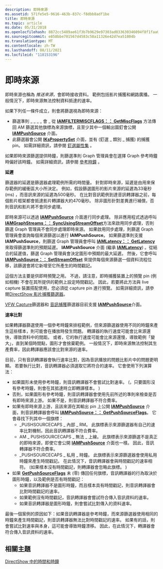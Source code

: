 ```yaml
---
description: 即時來源
ms.assetid: 571fe5e5-9616-463b-837c-f8dbb8adf1be
title: 即時來源
ms.topic: article
ms.date: 05/31/2018
ms.openlocfilehash: 8872cc5489ae61f3b7b9629e97303ad033630346094f8f1faa013f5da81d9142
ms.sourcegitcommit: e858bbe701567d4583c50a11326e42d7ea51804b
ms.translationtype: MT
ms.contentlocale: zh-TW
ms.lasthandoff: 08/11/2021
ms.locfileid: "118153196"
---
```

# <a name="live-sources"></a>即時來源

即時來源也稱為 *推送來源*，會即時接收資料。 範例包括影片捕獲和網路廣播。 一般情況下，即時來源無法控制資料抵達的速率。

如果下列任一條件成立，則會將篩選視為即時來源：

-   篩選準則 \_ \_ \_ \_ 會 \_ 從 [**IAMFILTERMISCFLAGS：： GetMiscFlags**](/windows/desktop/api/Strmif/nf-strmif-iamfiltermiscflags-getmiscflags) 方法傳回 AM 篩選其他旗標為來源旗標，且至少其中一個輸出圖釘會公開 [**IAMPushSource**](/windows/desktop/api/Strmif/nn-strmif-iampushsource) 介面。
-   此篩選器會公開 [**IKsPropertySet**](ikspropertyset.md) 介面，並有 (釘選 \_ 類別 \_ 捕獲) 的捕獲 pin。 如需詳細資訊，請參閱 [釘選屬性集](pin-property-set.md) 。

如果即時來源篩選提供時鐘，則篩選準則 Graph 管理員會在選擇 Graph 參考時鐘時偏好該時鐘。 如需詳細資訊，請參閱 [參考時鐘](reference-clocks.md) 。

**延遲**

篩選器的延遲是篩選器處理範例所需的時間量。 針對即時來源，延遲是由用來保存範例的緩衝區大小所決定。 例如，假設篩選圖形的影片來源的延遲為33毫秒 (ms) ，而音訊來源的延遲為500毫秒。 在比對音訊範例到達音訊轉譯器之前，每個影片框架都會抵達影片轉譯器大約470毫秒。 除非圖形針對差異進行補償，否則音訊和影片將不會同步處理。

即時來源可以透過 [**IAMPushSource**](/windows/desktop/api/Strmif/nn-strmif-iampushsource) 介面進行同步處理。 除非應用程式透過呼叫 [**IAMGraphStreams：： SyncUsingStreamOffset**](/windows/desktop/api/Strmif/nf-strmif-iamgraphstreams-syncusingstreamoffset)方法來啟用同步處理，否則篩選 Graph 管理員不會同步處理即時來源。 如果啟用同步處理，則篩選 Graph 管理員會查詢每個來源篩選以進行 **IAMPushSource**。 如果篩選準則支援 **IAMPushSource**，則篩選 Graph 管理員會呼叫 [**IAMLatency：： GetLatency**](/windows/desktop/api/Strmif/nf-strmif-iamlatency-getlatency)來取得篩選準則的預期延遲。 **IAMPushSource** 介面 (繼承 [**IAMLatency**](/windows/desktop/api/Strmif/nn-strmif-iamlatency)) 。從結合的延遲值，篩選 Graph 管理員會決定圖形中預期的最大延遲。 然後，它會呼叫 [**IAMPushSource：： SetStreamOffset**](/windows/desktop/api/Strmif/nf-strmif-iampushsource-setstreamoffset) 來提供每個來源篩選一個資料流程位移，該篩選會將它新增至它所產生的時間戳記。

這個方法主要是供即時預覽之用。 不過，請注意，即時捕獲裝置上的預覽 pin (例如相機) 不會在其所提供的範例上設定時間戳記。 因此，若要將此方法與 live capture 裝置搭配使用，您必須從 capture pin 進行預覽。 如需詳細資訊，請參閱[DirectShow 影片捕獲篩選器](directshow-video-capture-filters.md)。

[VFW Capture](vfw-capture-filter.md)篩選器和 [音訊捕獲](audio-capture-filter.md)篩選器目前支援 [**IAMPushSource**](/windows/desktop/api/Strmif/nn-strmif-iampushsource)介面。

**速率比對**

如果轉譯器篩選使用一個參考時鐘來排程範例，但來源篩選器使用不同的時鐘來產生這些樣本，則可能會在播放時發生問題。 轉譯器的執行速度可能會比來源還快，導致資料中的間距。 或者，它的執行速度可能會比來源還慢，導致範例「變大」，直到某個時間點，圖形才會捨棄範例。 一般情況下，即時來源無法控制其生產費率，因此轉譯器應該會比對來源的速率。

目前，只有音訊轉譯器會執行速率比對，因為音訊播放的問題比影片中的問題更明顯。 若要執行比對，音訊轉譯器必須選取它將符合的速率。 它會使用下列演算法：

-   如果圖形未使用參考時鐘，則音訊轉譯器不會嘗試比對速率。  (，只要圖形沒有參考時鐘，則會在其抵達時立即轉譯樣本。 ) 
-   否則，如果圖形有參考時鐘，則音訊轉譯器會使用先前所述的準則來檢查是否有即時來源上游。 如果不是，則音訊轉譯器不符合費率。
-   如果有即時來源上游，且該來源在其輸出 pin 上公開 [**IAMPushSource**](/windows/desktop/api/Strmif/nn-strmif-iampushsource) 介面，則音訊轉譯器會呼叫 [**IAMPushSource：： GetPushSourceFlags**](/windows/desktop/api/Strmif/nf-strmif-iampushsource-getpushsourceflags)。 它會尋找下列其中一個旗標：
    -   \_PUSHSOURCECAPS \_ 內部 \_ RM。 此旗標表示來源篩選器有自己的速率比對機制，因此音訊轉譯器不符合費率。
    -   AM \_ PUSHSOURCECAPS \_ 無法 \_ 上線。 此旗標表示來源篩選不是真正的即時來源，即使它會公開 [**IAMPushSource**](/windows/desktop/api/Strmif/nn-strmif-iampushsource) 介面也一樣。 因此，音訊轉譯器不符合費率。
    -   \_PUSHSOURCECAPS \_ 私用 \_ 時鐘。 此旗標表示來源篩選器會使用私用時鐘來產生時間戳記。 在此情況下，音訊轉譯器會與時間戳記的速率相符。  (如果樣本沒有時間戳記，則轉譯器會忽略此旗標。 ) 
-   如果 [**GetPushSourceFlags**](/windows/desktop/api/Strmif/nf-strmif-iampushsource-getpushsourceflags) 未 (零) 傳回任何旗標，音訊轉譯器的行為取決於圖形時鐘，以及範例是否有時間戳記：
    -   如果音訊轉譯器不是圖形時鐘，而且樣本具有時間戳記，則音訊轉譯器會比對時間戳記的速率。
    -   如果範例沒有時間戳記，音訊轉譯器會嘗試符合傳入音訊資料的速率。
    -   如果音訊轉譯器是圖形時鐘，則會嘗試比對傳入的資料速率。

最後一個案例的原因如下：如果音訊轉譯器是參考時鐘，而來源篩選器使用相同的時鐘來產生時間戳記，則音訊轉譯器無法比對時間戳記的速率。 如果有的話，則會嘗試比對速率與本身，這可能會導致時鐘漂移。 因此，在此情況下，轉譯器會符合傳入音訊資料的速率。

## <a name="related-topics"></a>相關主題

<dl> <dt>

[DirectShow 中的時間和時鐘](time-and-clocks-in-directshow.md)
</dt> </dl>

 

 



